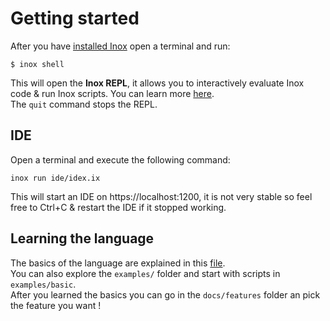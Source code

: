 # Getting started

After you have [installed Inox](https://github.com/inoxlang/inox/blob/master/README.md#installation) open a terminal and run:
```
$ inox shell
```

This will open the **Inox REPL**, it allows you to interactively evaluate Inox code & run Inox scripts. You can learn more [here](https://github.com/inoxlang/inox/blob/master/docs/shell-starter.md).\
The `quit` command stops the REPL.

## IDE

Open a terminal and execute the following command:
```
inox run ide/idex.ix
```

This will start an IDE on https://localhost:1200, it is not very stable so feel free to Ctrl+C & restart the IDE if it stopped working.

## Learning the language

The basics of the language are explained in this [file](./language-basics.md).\
You can also explore the `examples/` folder and start with scripts in `examples/basic`.\
After you learned the basics you can go in the `docs/features` folder an pick the feature you want !
